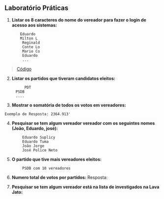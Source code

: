 Laboratório Práticas
--------------------

1. **Listar os 8 caracteres do nome do vereador para fazer o login de acesso aos sistemas:**

```Exemplo de resposta:
       Eduardo
       Milton L
        Reginald
        Conte Lo
        Mario Co
        Eduardo
        ...
```
> [Código](code/m1_lab1.py)
	 
2. **Listar os partidos que tiveram candidatos eleitos:**
   
```Exemplo de Resposta:
         PDT
	 PSDB
	 ....
```

3. **Mostrar o somatória de todos os votos em vereadores:**
    
```Exemplo de Resposta: 2364.913'```


4. **Pesquisar se tem algum vereador vereador com os seguintes nomes (João, Eduardo, josé):**
```Exemplo de Resposta:
	    Eduardo Suplicy
		Eduardo Tuma
		João Jorge
		José Police Neto
```
        	
	
5. **O partido que tive mais vereadores eleitos:**
   
```Resposta: 
        PSDB com 10 vereadores
```
6. **Numero total de votos por partidos:**
   Resposta: 
   
7. **Pesquisar se tem algum vereador está na lista de investigados na Lava Jato:**
 

